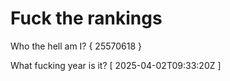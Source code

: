 # Fuck the rankings

Who the hell am I?
{ 25570618 }

What fucking year is it?
[ 2025-04-02T09:33:20Z ]
